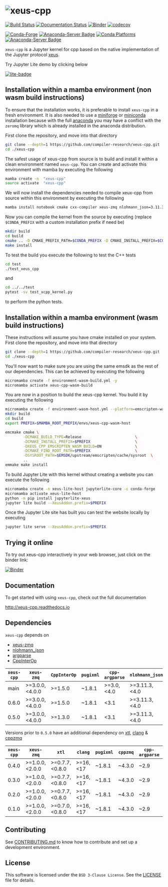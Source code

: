 # ![xeus-cpp](docs/source/xeus-logo.svg)

[![Build Status](https://github.com/compiler-research/xeus-cpp/actions/workflows/main.yml/badge.svg)](https://github.com/compiler-research/xeus-cpp/actions/workflows/main.yml)
[![Documentation Status](http://readthedocs.org/projects/xeus-cpp/badge/?version=latest)](https://xeus-cppreadthedocs.io/en/latest/?badge=latest)
[![Binder](https://mybinder.org/badge_logo.svg)](https://mybinder.org/v2/gh/compiler-research/xeus-cpp/main?urlpath=/lab/tree/notebooks/xeus-cpp.ipynb)
[![codecov]( https://codecov.io/gh/compiler-research/xeus-cpp/branch/main/graph/badge.svg)](https://codecov.io/gh/compiler-research/xeus-cpp)

[![Conda-Forge](https://img.shields.io/conda/vn/conda-forge/xeus-cpp)](https://github.com/conda-forge/xeus-cpp-feedstock)
[![Anaconda-Server Badge](https://anaconda.org/conda-forge/xeus-cpp/badges/license.svg)](https://github.com/conda-forge/xeus-cpp-feedstock)
[![Conda Platforms](https://img.shields.io/conda/pn/conda-forge/xeus-cpp.svg)](https://anaconda.org/conda-forge/xeus-cpp)
[![Anaconda-Server Badge](https://anaconda.org/conda-forge/xeus-cpp/badges/downloads.svg)](https://github.com/conda-forge/xeus-cpp-feedstock)


`xeus-cpp` is a Jupyter kernel for cpp based on the native implementation of the
Jupyter protocol [xeus](https://github.com/jupyter-xeus/xeus).

Try Jupyter Lite demo by clicking below

[![lite-badge](https://jupyterlite.rtfd.io/en/latest/_static/badge.svg)](https://compiler-research.github.io/xeus-cpp/lab/index.html)

## Installation within a mamba environment (non wasm build instructions)

To ensure that the installation works, it is preferable to install `xeus-cpp` in a
fresh environment. It is also needed to use a
[miniforge](https://github.com/conda-forge/miniforge#mambaforge) or
[miniconda](https://conda.io/miniconda.html) installation because with the full
[anaconda](https://www.anaconda.com/) you may have a conflict with the `zeromq` library
which is already installed in the anaconda distribution.

First clone the repository, and move into that directory
```bash
git clone --depth=1 https://github.com/compiler-research/xeus-cpp.git
cd ./xeus-cpp
```
The safest usage of xeus-cpp from source is to build and install it within a clean environment named `xeus-cpp`. You can create and activate this environment 
with mamba by executing the following
```bash
mamba create -n  "xeus-cpp"
source activate  "xeus-cpp"
```
We will now install the dependencies needed to compile xeux-cpp from source within this environment by executing the following
```bash
mamba install notebook cmake cxx-compiler xeus-zmq nlohmann_json=3.11.3 jupyterlab CppInterOp cpp-argparse">=3.0,<4.0" pugixml doctest -c conda-forge
```
Now you can compile the kernel from the source by executing (replace `$CONDA_PREFIX` with a custom installation prefix if need be)
```bash
mkdir build
cd build
cmake .. -D CMAKE_PREFIX_PATH=$CONDA_PREFIX -D CMAKE_INSTALL_PREFIX=$CONDA_PREFIX -D CMAKE_INSTALL_LIBDIR=lib
make install
```
To test the build you execute the following to test the C++ tests
```bash
cd test
./test_xeus_cpp
```
and
```bash
cd ../../test
pytest -sv test_xcpp_kernel.py
```
to perform the python tests.

## Installation within a mamba environment (wasm build instructions)

These instructions will assume you have cmake installed on your system. First clone the repository, and move into that directory
```bash
git clone --depth=1 https://github.com/compiler-research/xeus-cpp.git
cd ./xeus-cpp
```

You'll now want to make sure you are using the same emsdk as the rest of our dependencies. This can be achieved by executing 
the following
```bash
micromamba create -f environment-wasm-build.yml -y
micromamba activate xeus-cpp-wasm-build
```

You are now in a position to build the xeus-cpp kernel. You build it by executing the following
```bash
micromamba create -f environment-wasm-host.yml --platform=emscripten-wasm32
mkdir build
cd build
export PREFIX=$MAMBA_ROOT_PREFIX/envs/xeus-cpp-wasm-host

emcmake cmake \
        -DCMAKE_BUILD_TYPE=Release                        \
        -DCMAKE_INSTALL_PREFIX=$PREFIX                    \
        -DXEUS_CPP_EMSCRIPTEN_WASM_BUILD=ON               \
        -DCMAKE_FIND_ROOT_PATH=$PREFIX                    \
        -DSYSROOT_PATH=$EMSDK/upstream/emscripten/cache/sysroot  \
        ..
emmake make install
```

To build Jupyter Lite with this kernel without creating a website you can execute the following
```bash
micromamba create -n xeus-lite-host jupyterlite-core -c conda-forge
micromamba activate xeus-lite-host
python -m pip install jupyterlite-xeus
jupyter lite build --XeusAddon.prefix=$PREFIX
```

Once the Jupyter Lite site has built you can test the website locally by executing
```bash
jupyter lite serve --XeusAddon.prefix=$PREFIX
```

## Trying it online

To try out xeus-cpp interactively in your web browser, just click on the binder link:

[![Binder](binder-logo.svg)](https://mybinder.org/v2/gh/compiler-research/xeus-cpp/main?urlpath=/lab/tree/notebooks/xeus-cpp.ipynb) 

## Documentation

To get started with using `xeus-cpp`, check out the full documentation

http://xeus-cpp.readthedocs.io

## Dependencies

`xeus-cpp` depends on


- [xeus-zmq](https://github.com/jupyter-xeus/xeus-zmq)
- [nlohmann_json](https://github.com/nlohmann/json)
- [argparse](https://github.com/p-ranav/argparse)
- [CppInterOp](https://github.com/compiler-research/CppInterOp)

| `xeus-cpp` | `xeus-zmq`      | `CppInterOp` | `pugixml` | `cpp-argparse`| `nlohmann_json` |
|------------|-----------------|--------------|-----------|---------------|-----------------|
|  main      |  >=3.0.0,<4.0.0 | >=1.5.0      | ~1.8.1    | >=3.0,<4.0    | >=3.11.3,<4.0   |
|  0.6.0     |  >=3.0.0,<4.0.0 | >=1.5.0      | ~1.8.1    | <3.1          | >=3.11.3,<4.0   |
|  0.5.0     |  >=3.0.0,<4.0.0 | >=1.3.0      | ~1.8.1    | <3.1          | >=3.11.3,<4.0   |

Versions prior to `0.5.0` have an additional dependency on [xtl](https://github.com/xtensor-stack/xtl), [clang](https://github.com/llvm/llvm-project/) & [cppzmq](https://github.com/zeromq/cppzmq)

| `xeus-cpp` | `xeus-zmq`      | `xtl`           | `clang`   | `pugixml` | `cppzmq` | `cpp-argparse`| `nlohmann_json` |
|------------|-----------------|-----------------|-----------|-----------|----------|---------------|-----------------|
|  0.4.0     |  >=1.0.0,<2.0.0 |  >=0.7.7,<0.8.0 | >=16,<17  | ~1.8.1    | ~4.3.0   | ~2.9          | >=3.6.1,<4.0    |
|  0.3.0     |  >=1.0.0,<2.0.0 |  >=0.7.7,<0.8.0 | >=16,<17  | ~1.8.1    | ~4.3.0   | ~2.9          | >=3.6.1,<4.0    |
|  0.2.0     |  >=1.0.0,<2.0.0 |  >=0.7.7,<0.8.0 | >=16,<17  | ~1.8.1    | ~4.3.0   | ~2.9          | >=3.6.1,<4.0    |
|  0.1.0     |  >=1.0.0,<2.0.0 |  >=0.7.0,<0.8.0 | >=16,<17  | ~1.8.1    | ~4.3.0   | ~2.9          | >=3.6.1,<4.0    |

## Contributing

See [CONTRIBUTING.md](./CONTRIBUTING.md) to know how to contribute and set up a
development environment.

## License

This software is licensed under the `BSD 3-Clause License`. See the [LICENSE](LICENSE)
file for details.
